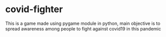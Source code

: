 # covid-fighter
This is a game made using pygame module in python, main objective is to spread awareness among people to fight against covid19 in this pandemic
